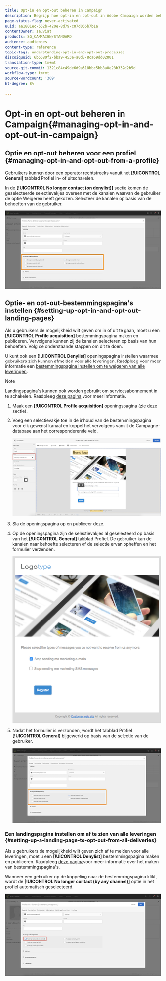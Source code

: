```yaml
---
title: Opt-in en opt-out beheren in Campaign
description: Begrijp hoe opt-in en opt-out in Adobe Campaign worden beheerd.
page-status-flag: never-activated
uuid: aa1801ec-562b-420e-8d79-c07d066b7b1a
contentOwner: sauviat
products: SG_CAMPAIGN/STANDARD
audience: audiences
content-type: reference
topic-tags: understanding-opt-in-and-opt-out-processes
discoiquuid: 6b5680f2-bba9-453e-a0d5-8ca69dd02001
translation-type: tm+mt
source-git-commit: 1321c84c49de6d9a318bbc5bb8a0e28b332d2b5d
workflow-type: tm+mt
source-wordcount: '309'
ht-degree: 8%

---
```



# Opt-in en opt-out beheren in Campaign{#managing-opt-in-and-opt-out-in-campaign}

## Optie en opt-out beheren voor een profiel {#managing-opt-in-and-opt-out-from-a-profile}

Gebruikers kunnen door een operator rechtstreeks vanuit het **[!UICONTROL General]** tabblad Profiel in- of uitschakelen.

In de **[!UICONTROL No longer contact (on denylist)]** sectie komen de geselecteerde selectievakjes overeen met de kanalen waarvan de gebruiker de optie Weigeren heeft gekozen. Selecteer de kanalen op basis van de behoeften van de gebruiker.

![](assets/optin_landingpage_3.png)

## Optie- en opt-out-bestemmingspagina&#39;s instellen {#setting-up-opt-in-and-opt-out-landing-pages}

Als u gebruikers de mogelijkheid wilt geven om in of uit te gaan, moet u een **[!UICONTROL Profile acquisition]** bestemmingspagina maken en publiceren. Vervolgens kunnen zij de kanalen selecteren op basis van hun behoeften. Volg de onderstaande stappen om dit te doen.

U kunt ook een **[!UICONTROL Denylist]** openingspagina instellen waarmee gebruikers zich kunnen afmelden voor alle leveringen. Raadpleeg voor meer informatie een [bestemmingspagina instellen om te weigeren van alle leveringen](#setting-up-a-landing-page-to-opt-out-from-all-deliveries).

>[!NOTE]
>
>Landingspagina&#39;s kunnen ook worden gebruikt om servicesabonnement in te schakelen. Raadpleeg [deze pagina](../../channels/using/configuring-landing-page.md#linking-a-landing-page-to-a-service) voor meer informatie.

1. Maak een **[!UICONTROL Profile acquisition]** openingspagina (zie [deze sectie](../../channels/using/getting-started-with-landing-pages.md)).
1. Voeg een selectievakje toe in de inhoud van de bestemmingspagina voor elk gewenst kanaal en koppel het vervolgens vanuit de Campagne-database aan het corresponderende veld.

   ![](assets/optin_landingpage_1.png)

1. Sla de openingspagina op en publiceer deze.
1. Op de openingspagina zijn de selectievakjes al geselecteerd op basis van het **[!UICONTROL General]** tabblad Profiel. De gebruiker kan de kanalen naar behoefte selecteren of de selectie ervan opheffen en het formulier verzenden.

   ![](assets/optin_landingpage_2.png)

1. Nadat het formulier is verzonden, wordt het tabblad Profiel **[!UICONTROL General]** bijgewerkt op basis van de selectie van de gebruiker.

   ![](assets/optin_landingpage_3.png)

### Een landingspagina instellen om af te zien van alle leveringen {#setting-up-a-landing-page-to-opt-out-from-all-deliveries}

Als u gebruikers de mogelijkheid wilt geven zich af te melden voor alle leveringen, moet u een **[!UICONTROL Denylist]** bestemmingspagina maken en publiceren. Raadpleeg [deze pagina](../../channels/using/getting-started-with-landing-pages.md)voor meer informatie over het maken van bestemmingspagina&#39;s.

Wanneer een gebruiker op de koppeling naar de bestemmingspagina klikt, wordt de **[!UICONTROL No longer contact (by any channel)]** optie in het profiel automatisch geselecteerd.

![](assets/blocklisting_allchannels.png)


